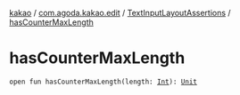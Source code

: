 [kakao](../../index.md) / [com.agoda.kakao.edit](../index.md) / [TextInputLayoutAssertions](index.md) / [hasCounterMaxLength](./has-counter-max-length.md)

# hasCounterMaxLength

`open fun hasCounterMaxLength(length: `[`Int`](https://kotlinlang.org/api/latest/jvm/stdlib/kotlin/-int/index.html)`): `[`Unit`](https://kotlinlang.org/api/latest/jvm/stdlib/kotlin/-unit/index.html)